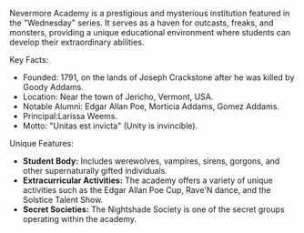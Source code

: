 Nevermore Academy is a prestigious and mysterious institution featured in the "Wednesday" series. It serves as a haven for outcasts, freaks, and monsters,
providing a unique educational environment where students can develop their extraordinary abilities.

 Key Facts:
- Founded: 1791, on the lands of Joseph Crackstone after he was killed by Goody Addams.
- Location: Near the town of Jericho, Vermont, USA.
- Notable Alumni: Edgar Allan Poe, Morticia Addams, Gomez Addams.
- Principal:Larissa Weems.
- Motto: "Unitas est invicta" (Unity is invincible).

Unique Features:
- **Student Body:** Includes werewolves, vampires, sirens, gorgons, and other supernaturally gifted individuals.
- **Extracurricular Activities:** The academy offers a variety of unique activities such as the Edgar Allan Poe Cup, Rave'N dance, and the Solstice Talent Show.
- **Secret Societies:** The Nightshade Society is one of the secret groups operating within the academy.

